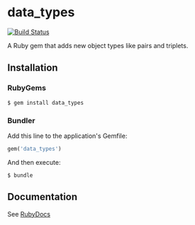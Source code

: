 # data_types
[![Build Status](https://travis-ci.org/elifoster/data_types.svg?branch=master)](https://travis-ci.org/elifoster/data_types)

A Ruby gem that adds new object types like pairs and triplets.

## Installation
### RubyGems
``` shell
$ gem install data_types
```

### Bundler
Add this line to the application's Gemfile:
``` ruby
gem('data_types')
```

And then execute:
``` shell
$ bundle
```

## Documentation
See [RubyDocs](http://www.rubydoc.info/gems/data_types)
